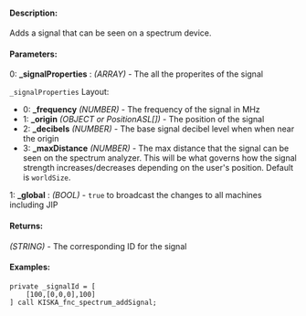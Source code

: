 #### Description:
Adds a signal that can be seen on a spectrum device.

#### Parameters:
0: **_signalProperties** : *(ARRAY)* - The all the properites of the signal`_signalProperties` Layout:- 0: **_frequency** *(NUMBER)* - The frequency of the signal in MHz- 1: **_origin** *(OBJECT or PositionASL[])* - The position of the signal- 2: **_decibels** *(NUMBER)* - The base signal decibel level when when near the origin- 3: **_maxDistance** *(NUMBER)* - The max distance that the signal can be seen on the spectrumanalyzer. This will be what governs how the signal strength increases/decreases dependingon the user's position. Default is `worldSize`.

1: **_global** : *(BOOL)* - `true` to broadcast the changes to all machines including JIP

#### Returns:
*(STRING)* - The corresponding ID for the signal

#### Examples:
```sqf
private _signalId = [
    [100,[0,0,0],100]
] call KISKA_fnc_spectrum_addSignal;
```


